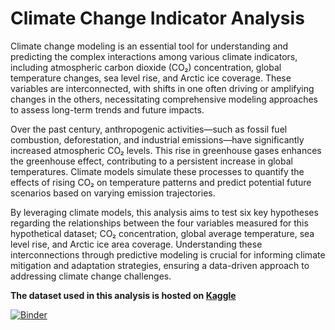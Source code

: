 # Climate Change Indicator Analysis
Climate change modeling is an essential tool for understanding and predicting the complex interactions among various climate indicators, including atmospheric carbon dioxide (CO₂) concentration, global temperature changes, sea level rise, and Arctic ice coverage. These variables are interconnected, with shifts in one often driving or amplifying changes in the others, necessitating comprehensive modeling approaches to assess long-term trends and future impacts.

Over the past century, anthropogenic activities—such as fossil fuel combustion, deforestation, and industrial emissions—have significantly increased atmospheric CO₂ levels. This rise in greenhouse gases enhances the greenhouse effect, contributing to a persistent increase in global temperatures. Climate models simulate these processes to quantify the effects of rising CO₂ on temperature patterns and predict potential future scenarios based on varying emission trajectories.

By leveraging climate models, this analysis aims to test six key hypotheses regarding the relationships between the four variables measured for this hypothetical dataset; CO₂ concentration, global average temperature, sea level rise, and Arctic ice area coverage. Understanding these interconnections through predictive modeling is crucial for informing climate mitigation and adaptation strategies, ensuring a data-driven approach to addressing climate change challenges.

**The dataset used in this analysis is hosted on [**Kaggle**](https://www.kaggle.com/code/vincentokumu/climate-change-modelling-r/notebook?select=Climate_Change_Indicators.csv)**

[![Binder](https://mybinder.org/badge_logo.svg)](https://mybinder.org/v2/gh/Vin-Okumu/Climate-Change-Indicator-Analysis/HEAD?urlpath=rstudio)

